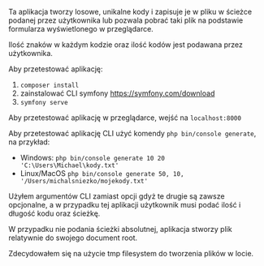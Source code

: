 Ta aplikacja tworzy losowe, unikalne kody i zapisuje je w pliku w ścieżce podanej przez użytkownika lub 
pozwala pobrać taki plik na podstawie formularza wyświetlonego w przeglądarce.

Ilość znaków w każdym kodzie oraz ilość kodów jest podawana przez użytkownika.

Aby przetestować aplikację:
1. `composer install`
2.  zainstalować CLI symfony https://symfony.com/download
3. `symfony serve`

Aby przetestować aplikację w przeglądarce, wejść na `localhost:8000`

Aby przetestować aplikację CLI użyć komendy `php bin/console generate`, na przykład:
- Windows: `php bin/console generate 10 20 'C:\Users\Michael\kody.txt'`
- Linux/MacOS `php bin/console generate 50, 10, '/Users/michalsniezko/mojekody.txt'`

Użyłem argumentów CLI zamiast opcji gdyż te drugie są zawsze opcjonalne,
 a w przypadku tej aplikacji użytkownik musi podać
 ilość i długość kodu oraz ścieżkę.
 
 W przypadku nie podania ścieżki absolutnej, aplikacja stworzy plik relatywnie do swojego document root.
 
 Zdecydowałem się na użycie tmp filesystem do tworzenia plików w locie.